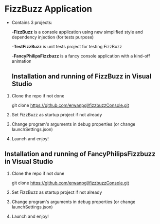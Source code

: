 # FizzBuzz Application

- Contains 3 projects:
  
	-**FizzBuzz** is a console application using new simplified style and dependency injection (for tests purpose)
  
	-**TestFizzBuzz** is unit tests project for testing FizzBuzz
  
	-**FancyPhilipsFizzbuzz** is a fancy console application with a kind-off animation

	## Installation and running of FizzBuzz in Visual Studio 

1. Clone the repo if not done

	git clone https://github.com/erwanpgl/fizzbuzzConsole.git
  
2. Set FizzBuzz as startup project if not already

3. Change program's arguments in debug properties (or change launchSettings.json)

4. Launch and enjoy!

## Installation and running of FancyPhilipsFizzbuzz in Visual Studio 

1. Clone the repo if not done

	git clone https://github.com/erwanpgl/fizzbuzzConsole.git
  
2. Set FizzBuzz as startup project if not already

3. Change program's arguments in debug properties (or change launchSettings.json)

4. Launch and enjoy!
